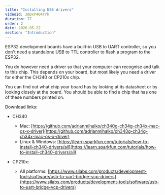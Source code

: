 ```yaml
---
title: "Installing USB drivers"
videoId: JmDxP4O4Trk
duration: 77
order: 2
date: 2020-05-22
section: "Introduction"
---
```


ESP32 development boards have a built-in USB to UART controller, so you don't need a standalone USB to TTL controller to flash a program to the ESP32.

You do however need a driver so that your computer can recognise and talk to this chip. This depends on your board, but most likely you need a driver for either the CH340 or CP210x chip. 

You can find out what chip your board has by looking at its datasheet or by looking closely at the board. You should be able to find a chip that has one of these numbers printed on.

Download links:
* CH340
  * Mac: [https://github.com/adrianmihalko/ch340g-ch34g-ch34x-mac-os-x-driver](https://github.com/adrianmihalko/ch340g-ch34g-ch34x-mac-os-x-driver)
  * Linux & Windows: [https://learn.sparkfun.com/tutorials/how-to-install-ch340-drivers/all](https://learn.sparkfun.com/tutorials/how-to-install-ch340-drivers/all)

* CP210x:
  * All platforms: [https://www.silabs.com/products/development-tools/software/usb-to-uart-bridge-vcp-drivers](https://www.silabs.com/products/development-tools/software/usb-to-uart-bridge-vcp-drivers)
